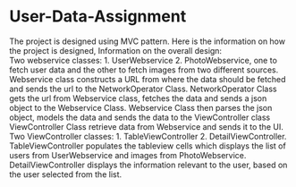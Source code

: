 # User-Data-Assignment
The project is designed using MVC pattern. Here is the information on how the project is designed,
Information on the overall design:  
Two webservice classes: 1. UserWebservice 2. PhotoWebservice, one to fetch user data and the other to fetch images from two different sources.
Webservice class constructs a URL from where the data should be fetched and sends the url to the NetworkOperator Class. 
NetworkOperator Class gets the url from Webservice class, fetches the data and sends a json object to the Webservice Class.
Webservice Class then parses the json object, models the data and sends the data to the ViewController class
ViewController Class retrieve data from Webservice and sends it to the UI. Two ViewController classes: 1. TableViewController 2. DetailViewController. 
TableViewController populates the tableview cells which displays the list of users from UserWebservice and images from PhotoWebservice.
DetailViewController displays the information relevant to the user, based on the user selected from the list.
